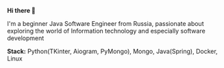**Hi there 👋**

I'm a beginner Java Software Engineer from Russia, passionate about exploring the world of Information technology and especially software development

**Stack:** Python(TKinter, Aiogram, PyMongo), Mongo, Java(Spring), Docker, Linux

<!-- **My projects**

<img src="https://img.shields.io/badge/Java-orange"> <img src="https://img.shields.io/badge/Spring-6DB33F?&logo=spring&logoColor=white"> <sup> [my-notes-app](https://github.com/notakeith/my-notes-app)  my studing project, CRUD notes webapp based on Spring framework </sup>-->
